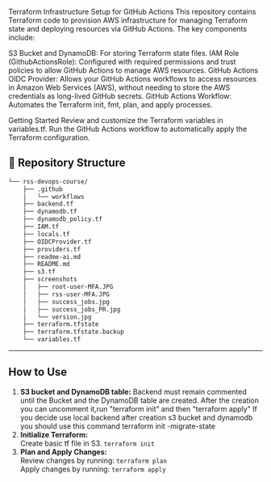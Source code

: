 Terraform Infrastructure Setup for GitHub Actions
This repository contains Terraform code to provision AWS infrastructure for managing Terraform state and deploying resources via GitHub Actions. The key components include:

S3 Bucket and DynamoDB: For storing Terraform state files.
IAM Role (GithubActionsRole): Configured with required permissions and trust policies to allow GitHub Actions to manage AWS resources.
GitHub Actions OIDC Provider: Allows your GitHub Actions workflows to access resources in Amazon Web Services (AWS), without needing to store the AWS credentials as long-lived GitHub secrets.
GitHub Actions Workflow: Automates the Terraform init, fmt, plan, and apply processes.

Getting Started
Review and customize the Terraform variables in variables.tf.
Run the GitHub Actions workflow to automatically apply the Terraform configuration.

## 📂 Repository Structure

```sh
└── rss-devops-course/
    ├── .github
    │   └── workflows
    ├── backend.tf
    ├── dynamodb.tf
    ├── dynamodb_policy.tf
    ├── IAM.tf
    ├── locals.tf
    ├── OIDCProvider.tf
    ├── providers.tf
    ├── readme-ai.md
    ├── README.md
    ├── s3.tf
    ├── screenshots
    │   ├── root-user-MFA.JPG
    │   ├── rss-user-MFA.JPG
    │   ├── success_jobs.jpg
    │   ├── success_jobs_PR.jpg
    │   └── version.jpg
    ├── terraform.tfstate
    ├── terraform.tfstate.backup
    └── variables.tf
```

---

## How to Use

1. **S3 bucket and DynamoDB table:**
  Backend must remain commented until the Bucket and the DynamoDB table are created.  After the creation you can uncomment it,run "terraform init" and then "terraform apply" 
 If you decide use local backend after creation s3 bucket and dynamodb  you should use this command  terraform init -migrate-state
2. **Initialize Terraform:**  
   Create basic tf file in S3.
   ```terraform init```
3. **Plan and Apply Changes:**  
   Review changes by running:
   ```terraform plan```  
   Apply changes by running:
   ```terraform apply```
